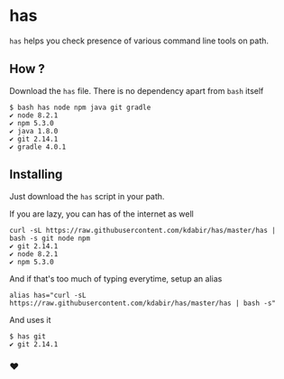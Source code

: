# has

`has` helps you check presence of various command line tools on path.

## How ?

  Download the `has` file. There is no dependency apart from `bash` itself 

    $ bash has node npm java git gradle 
    ✔ node 8.2.1
    ✔ npm 5.3.0
    ✔ java 1.8.0
    ✔ git 2.14.1
    ✔ gradle 4.0.1

## Installing

Just download the `has` script in your path. 

If you are lazy, you can has of the internet as well

    curl -sL https://raw.githubusercontent.com/kdabir/has/master/has | bash -s git node npm
    ✔ git 2.14.1
    ✔ node 8.2.1
    ✔ npm 5.3.0


And if that's too much of typing everytime, setup an alias
    
    alias has="curl -sL https://raw.githubusercontent.com/kdabir/has/master/has | bash -s"

And uses it

    $ has git
    ✔ git 2.14.1


### ♥

